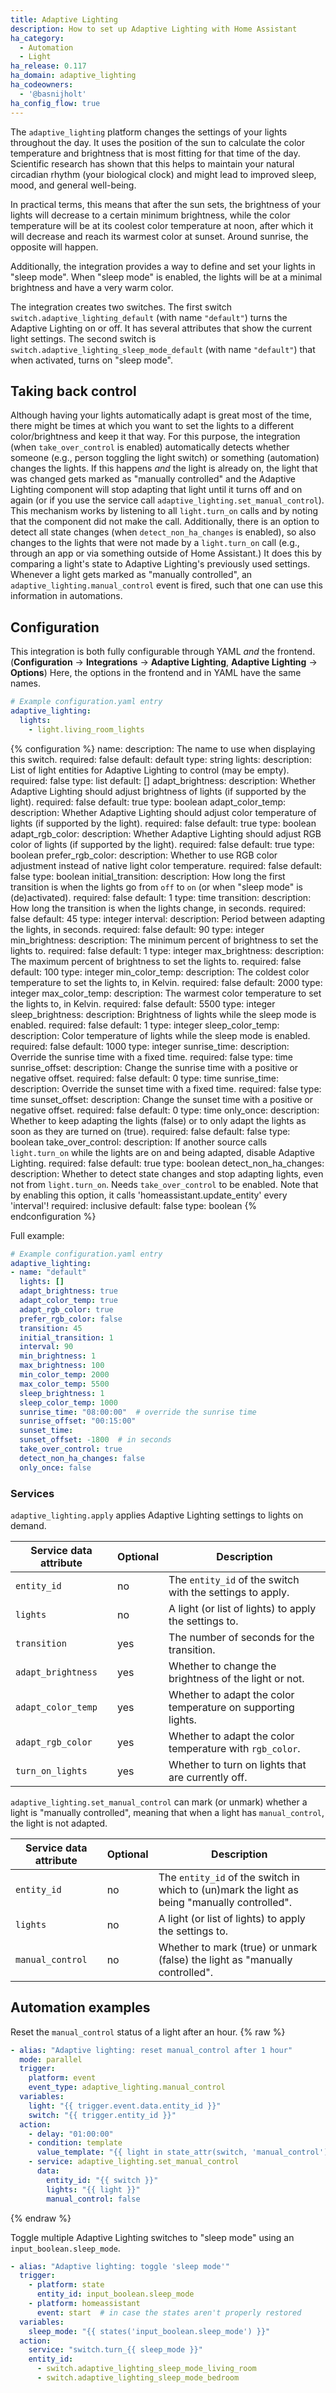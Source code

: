```yaml
---
title: Adaptive Lighting
description: How to set up Adaptive Lighting with Home Assistant
ha_category:
  - Automation
  - Light
ha_release: 0.117
ha_domain: adaptive_lighting
ha_codeowners:
  - '@basnijholt'
ha_config_flow: true
---
```


The `adaptive_lighting` platform changes the settings of your lights throughout the day.
It uses the position of the sun to calculate the color temperature and brightness that is most fitting for that time of the day.
Scientific research has shown that this helps to maintain your natural circadian rhythm (your biological clock) and might lead to improved sleep, mood, and general well-being.

In practical terms, this means that after the sun sets, the brightness of your lights will decrease to a certain minimum brightness, while the color temperature will be at its coolest color temperature at noon, after which it will decrease and reach its warmest color at sunset.
Around sunrise, the opposite will happen.

Additionally, the integration provides a way to define and set your lights in "sleep mode".
When "sleep mode" is enabled, the lights will be at a minimal brightness and have a very warm color.

The integration creates two switches.
The first switch `switch.adaptive_lighting_default` (with name `"default"`) turns the Adaptive Lighting on or off.
It has several attributes that show the current light settings.
The second switch is `switch.adaptive_lighting_sleep_mode_default` (with name `"default"`) that when activated, turns on "sleep mode".

## Taking back control

Although having your lights automatically adapt is great most of the time, there might be times at which you want to set the lights to a different color/brightness and keep it that way.
For this purpose, the integration (when `take_over_control` is enabled) automatically detects whether someone (e.g., person toggling the light switch) or something (automation) changes the lights.
If this happens *and* the light is already on, the light that was changed gets marked as "manually controlled" and the Adaptive Lighting component will stop adapting that light until it turns off and on again (or if you use the service call `adaptive_lighting.set_manual_control`).
This mechanism works by listening to all `light.turn_on` calls and by noting that the component did not make the call.
Additionally, there is an option to detect all state changes (when `detect_non_ha_changes` is enabled), so also changes to the lights that were not made by a `light.turn_on` call (e.g., through an app or via something outside of Home Assistant.)
It does this by comparing a light's state to Adaptive Lighting's previously used settings.
Whenever a light gets marked as "manually controlled", an `adaptive_lighting.manual_control` event is fired, such that one can use this information in automations.

## Configuration

This integration is both fully configurable through YAML _and_ the frontend. (**Configuration** -> **Integrations** -> **Adaptive Lighting**, **Adaptive Lighting** -> **Options**)
Here, the options in the frontend and in YAML have the same names.

```yaml
# Example configuration.yaml entry
adaptive_lighting:
  lights:
    - light.living_room_lights
```

{% configuration %}
name:
  description: The name to use when displaying this switch.
  required: false
  default: default
  type: string
lights:
  description: List of light entities for Adaptive Lighting to control (may be empty).
  required: false
  type: list
  default: []
adapt_brightness:
  description: Whether Adaptive Lighting should adjust brightness of lights (if supported by the light).
  required: false
  default: true
  type: boolean
adapt_color_temp:
  description: Whether Adaptive Lighting should adjust color temperature of lights (if supported by the light).
  required: false
  default: true
  type: boolean
adapt_rgb_color:
  description: Whether Adaptive Lighting should adjust RGB color of lights (if supported by the light).
  required: false
  default: true
  type: boolean
prefer_rgb_color:
  description: Whether to use RGB color adjustment instead of native light color temperature.
  required: false
  default: false
  type: boolean
initial_transition:
  description: How long the first transition is when the lights go from `off` to `on` (or when "sleep mode" is (de)activated).
  required: false
  default: 1
  type: time
transition:
  description: How long the transition is when the lights change, in seconds.
  required: false
  default: 45
  type: integer
interval:
  description: Period between adapting the lights, in seconds.
  required: false
  default: 90
  type: integer
min_brightness:
  description: The minimum percent of brightness to set the lights to.
  required: false
  default: 1
  type: integer
max_brightness:
  description: The maximum percent of brightness to set the lights to.
  required: false
  default: 100
  type: integer
min_color_temp:
  description: The coldest color temperature to set the lights to, in Kelvin.
  required: false
  default: 2000
  type: integer
max_color_temp:
  description: The warmest color temperature to set the lights to, in Kelvin.
  required: false
  default: 5500
  type: integer
sleep_brightness:
  description: Brightness of lights while the sleep mode is enabled.
  required: false
  default: 1
  type: integer
sleep_color_temp:
  description: Color temperature of lights while the sleep mode is enabled.
  required: false
  default: 1000
  type: integer
sunrise_time:
  description: Override the sunrise time with a fixed time.
  required: false
  type: time
sunrise_offset:
  description: Change the sunrise time with a positive or negative offset.
  required: false
  default: 0
  type: time
sunrise_time:
  description: Override the sunset time with a fixed time.
  required: false
  type: time
sunset_offset:
  description: Change the sunset time with a positive or negative offset.
  required: false
  default: 0
  type: time
only_once:
  description: Whether to keep adapting the lights (false) or to only adapt the lights as soon as they are turned on (true).
  required: false
  default: false
  type: boolean
take_over_control:
  description: If another source calls `light.turn_on` while the lights are on and being adapted, disable Adaptive Lighting.
  required: false
  default: true
  type: boolean
detect_non_ha_changes:
  description: Whether to detect state changes and stop adapting lights, even not from `light.turn_on`. Needs `take_over_control` to be enabled. Note that by enabling this option, it calls 'homeassistant.update_entity' every 'interval'!
  required: inclusive
  default: false
  type: boolean
{% endconfiguration %}

Full example:

```yaml
# Example configuration.yaml entry
adaptive_lighting:
- name: "default"
  lights: []
  adapt_brightness: true
  adapt_color_temp: true
  adapt_rgb_color: true
  prefer_rgb_color: false
  transition: 45
  initial_transition: 1
  interval: 90
  min_brightness: 1
  max_brightness: 100
  min_color_temp: 2000
  max_color_temp: 5500
  sleep_brightness: 1
  sleep_color_temp: 1000
  sunrise_time: "08:00:00"  # override the sunrise time
  sunrise_offset: "00:15:00"
  sunset_time:
  sunset_offset: -1800  # in seconds
  take_over_control: true
  detect_non_ha_changes: false
  only_once: false

```

### Services

`adaptive_lighting.apply` applies Adaptive Lighting settings to lights on demand.

| Service data attribute    | Optional | Description                                                             |
|---------------------------|----------|-------------------------------------------------------------------------|
| `entity_id`               |       no | The `entity_id` of the switch with the settings to apply.               |
| `lights`                  |       no | A light (or list of lights) to apply the settings to.                   |
| `transition`              |      yes | The number of seconds for the transition.                               |
| `adapt_brightness`        |      yes | Whether to change the brightness of the light or not.                   |
| `adapt_color_temp`        |      yes | Whether to adapt the color temperature on supporting lights.            |
| `adapt_rgb_color`         |      yes | Whether to adapt the color temperature with `rgb_color`.                |
| `turn_on_lights`          |      yes | Whether to turn on lights that are currently off.                       |

`adaptive_lighting.set_manual_control` can mark (or unmark) whether a light is "manually controlled", meaning that when a light has `manual_control`, the light is not adapted.

| Service data attribute    | Optional | Description                                                                                        |
|---------------------------|----------|----------------------------------------------------------------------------------------------------|
| `entity_id`               |       no | The `entity_id` of the switch in which to (un)mark the light as being "manually controlled".       |
| `lights`                  |       no | A light (or list of lights) to apply the settings to.                                              |
| `manual_control`          |       no | Whether to mark (true) or unmark (false) the light as "manually controlled".                       |


## Automation examples

Reset the `manual_control` status of a light after an hour.
{% raw %}
```yaml
- alias: "Adaptive lighting: reset manual_control after 1 hour"
  mode: parallel
  trigger:
    platform: event
    event_type: adaptive_lighting.manual_control
  variables:
    light: "{{ trigger.event.data.entity_id }}"
    switch: "{{ trigger.entity_id }}"
  action:
    - delay: "01:00:00"
    - condition: template
      value_template: "{{ light in state_attr(switch, 'manual_control') }}"
    - service: adaptive_lighting.set_manual_control
      data:
        entity_id: "{{ switch }}"
        lights: "{{ light }}"
        manual_control: false
```
{% endraw %}

Toggle multiple Adaptive Lighting switches to "sleep mode" using an `input_boolean.sleep_mode`.
```yaml
- alias: "Adaptive lighting: toggle 'sleep mode'"
  trigger:
    - platform: state
      entity_id: input_boolean.sleep_mode
    - platform: homeassistant
      event: start  # in case the states aren't properly restored
  variables:
    sleep_mode: "{{ states('input_boolean.sleep_mode') }}"
  action:
    service: "switch.turn_{{ sleep_mode }}"
    entity_id:
      - switch.adaptive_lighting_sleep_mode_living_room
      - switch.adaptive_lighting_sleep_mode_bedroom
```
